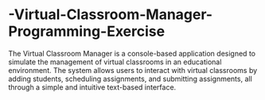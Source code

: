 # -Virtual-Classroom-Manager-Programming-Exercise
The Virtual Classroom Manager is a console-based application designed to simulate the management of virtual classrooms in an educational environment. The system allows users to interact with virtual classrooms by adding students, scheduling assignments, and submitting assignments, all through a simple and intuitive text-based interface. 
